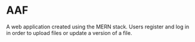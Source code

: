 # AAF

A web application created using the MERN stack. Users register and log in in order to upload files or update a version of a file.
